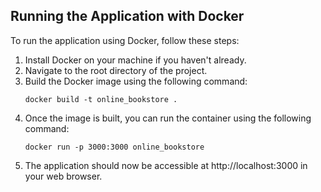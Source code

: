 ## Running the Application with Docker

To run the application using Docker, follow these steps:

1. Install Docker on your machine if you haven't already.
2. Navigate to the root directory of the project.
3. Build the Docker image using the following command:
   ```
   docker build -t online_bookstore .
   ```
4. Once the image is built, you can run the container using the following command:
   ```
   docker run -p 3000:3000 online_bookstore
   ```
5. The application should now be accessible at http://localhost:3000 in your web browser.
